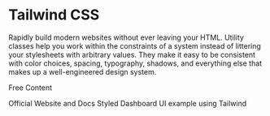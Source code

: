 # Tailwind CSS

Rapidly build modern websites without ever leaving your HTML. Utility classes help you work within the constraints of a system instead of littering your stylesheets with arbitrary values. They make it easy to be consistent with color choices, spacing, typography, shadows, and everything else that makes up a well-engineered design system.

<ResourceGroupTitle>Free Content</ResourceGroupTitle>

<BadgeLink colorScheme='blue' badgeText='Read' href='https://tailwindcss.com/'>Official Website and Docs</BadgeLink>
<BadgeLink colorScheme='blue' badgeText='See' href='https://codepen.io/knyttneve/pen/NWRWQeB'>Styled Dashboard UI example using Tailwind</BadgeLink>
